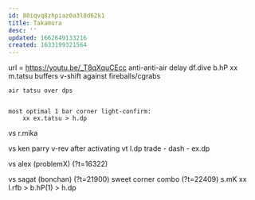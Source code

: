 ```yaml
---
id: 80iqvq8zhpiaz0a3l8d62k1
title: Takamura
desc: ''
updated: 1662649133216
created: 1633199321564
---
```

url = https://youtu.be/_T8qXquCEcc
    anti-anti-air delay df.dive
    b.hP xx m.tatsu buffers
    v-shift against fireballs/cgrabs

	air tatsu over dps
	

    most optimal 1 bar corner light-confirm:
        xx ex.tatsu > h.dp

vs r.mika 

vs ken
    parry v-rev after activating vt
    l.dp trade - dash - ex.dp

vs alex (problemX) (?t=16322)
    
vs sagat (bonchan) (?t=21900)
    sweet corner combo (?t=22409)
        s.mK xx l.rfb > b.hP(1) > h.dp
    
